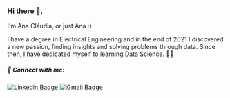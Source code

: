 ### Hi there 👋,

I'm Ana Cláudia, or just Ana :)

I have a degree in Electrical Engineering and in the end of 2021 I discovered a new passion, finding insights and solving problems through data. Since then, I have dedicated myself to learning Data Science. :woman_technologist:

##### 🤝 Connect with me:

[![Linkedin Badge](https://img.shields.io/badge/-LinkedIn-black?style=flat-square&logo=Linkedin&logoColor=white&link=https://www.linkedin.com/in/anaclaudiarlemos//)](https://www.linkedin.com/in/anaclaudiarlemos/)
[![Gmail Badge](https://img.shields.io/badge/-Gmail-black?style=flat-square&logo=Gmail&logoColor=white&link:rlemos.anaclaudia@gmail.com)](mailto:rlemos.anaclaudia@gmail.com)
